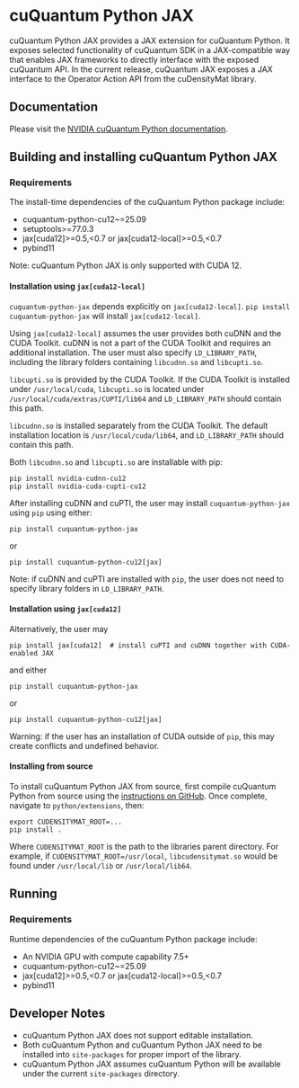 # cuQuantum Python JAX

cuQuantum Python JAX provides a JAX extension for cuQuantum Python. It exposes selected functionality of cuQuantum SDK in a JAX-compatible way that enables JAX frameworks to directly interface with the exposed cuQuantum API. In the current release, cuQuantum JAX exposes a JAX interface to the Operator Action API from the cuDensityMat library.

## Documentation

Please visit the [NVIDIA cuQuantum Python documentation](https://docs.nvidia.com/cuda/cuquantum/latest/python).

## Building and installing cuQuantum Python JAX

### Requirements

The install-time dependencies of the cuQuantum Python package include:

* cuquantum-python-cu12~=25.09
* setuptools>=77.0.3
* jax[cuda12]>=0.5,<0.7 or jax[cuda12-local]>=0.5,<0.7
* pybind11

Note: cuQuantum Python JAX is only supported with CUDA 12.

#### Installation using `jax[cuda12-local]`

`cuquantum-python-jax` depends explicitly on `jax[cuda12-local]`. `pip install cuquantum-python-jax` will install `jax[cuda12-local]`.

Using `jax[cuda12-local]` assumes the user provides both cuDNN and the CUDA Toolkit. cuDNN is not a part of the CUDA Toolkit and requires an additional installation. The user must also specify `LD_LIBRARY_PATH`, including the library folders containing `libcudnn.so` and `libcupti.so`.

`libcupti.so` is provided by the CUDA Toolkit. If the CUDA Toolkit is installed under `/usr/local/cuda`, `libcupti.so` is located under `/usr/local/cuda/extras/CUPTI/lib64` and `LD_LIBRARY_PATH` should contain this path.

`libcudnn.so` is installed separately from the CUDA Toolkit. The default installation location is `/usr/local/cuda/lib64`, and `LD_LIBRARY_PATH` should contain this path.

Both `libcudnn.so` and `libcupti.so` are installable with pip:

```
pip install nvidia-cudnn-cu12
pip install nvidia-cuda-cupti-cu12
```

After installing cuDNN and cuPTI, the user may install `cuquantum-python-jax` using `pip` using either:

```
pip install cuquantum-python-jax
```

or

```
pip install cuquantum-python-cu12[jax]
```

Note: if cuDNN and cuPTI are installed with `pip`, the user does not need to specify library folders in `LD_LIBRARY_PATH`.

#### Installation using `jax[cuda12]`

Alternatively, the user may 

```
pip install jax[cuda12]  # install cuPTI and cuDNN together with CUDA-enabled JAX
```

and either 

```
pip install cuquantum-python-jax
```

or

```
pip install cuquantum-python-cu12[jax]
```

Warning: if the user has an installation of CUDA outside of `pip`, this may create conflicts and undefined behavior.

#### Installing from source

To install cuQuantum Python JAX from source, first compile cuQuantum Python from source using the [instructions on GitHub](https://github.com/NVIDIA/cuQuantum/blob/main/python/README.md). Once complete, navigate to `python/extensions`, then:

```
export CUDENSITYMAT_ROOT=...
pip install .
```

Where `CUDENSITYMAT_ROOT` is the path to the libraries parent directory. For example, if `CUDENSITYMAT_ROOT=/usr/local`, `libcudensitymat.so` would be found under `/usr/local/lib` or `/usr/local/lib64`.

## Running

### Requirements

Runtime dependencies of the cuQuantum Python package include:

* An NVIDIA GPU with compute capability 7.5+
* cuquantum-python-cu12~=25.09
* jax[cuda12]>=0.5,<0.7 or jax[cuda12-local]>=0.5,<0.7
* pybind11

## Developer Notes

* cuQuantum Python JAX does not support editable installation.
* Both cuQuantum Python and cuQuantum Python JAX need to be installed into `site-packages` for proper import of the library.
* cuQuantum Python JAX assumes cuQuantum Python will be available under the current `site-packages` directory.
